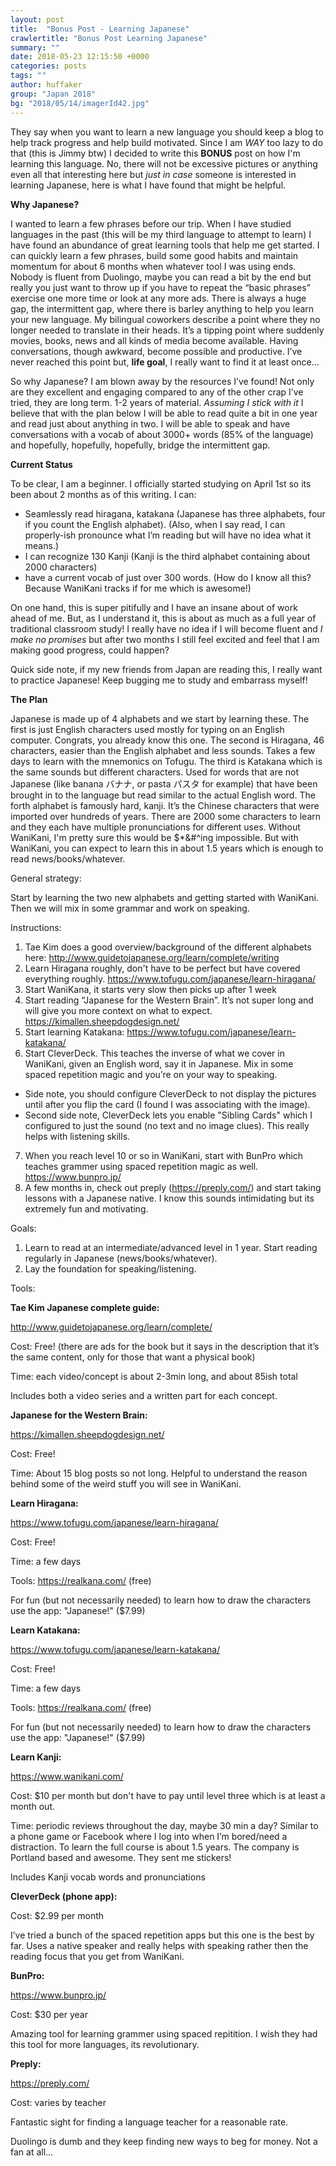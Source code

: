 ```yaml
---
layout: post
title:  "Bonus Post - Learning Japanese"
crawlertitle: "Bonus Post Learning Japanese"
summary: ""
date: 2018-05-23 12:15:50 +0000
categories: posts
tags: ""
author: huffaker
group: "Japan 2018"
bg: "2018/05/14/imagerId42.jpg"
---
```


They say when you want to learn a new language you should keep a blog to help track progress and help build motivated. Since I am *WAY* too lazy to do that (this is Jimmy btw) I decided to write this **BONUS** post on how I'm learning this language. No, there will not be excessive pictures or anything even all that interesting here but *just in case* someone is interested in learning Japanese, here is what I have found that might be helpful.

**Why Japanese?**

I wanted to learn a few phrases before our trip. When I have studied languages in the past (this will be my third language to attempt to learn) I have found an abundance of great learning tools that help me get started. I can quickly learn a few phrases, build some good habits and maintain momentum for about 6 months when whatever tool I was using ends. Nobody is fluent from Duolingo, maybe you can read a bit by the end but really you just want to throw up if you have to repeat the “basic phrases” exercise one more time or look at any more ads. There is always a huge gap, the intermittent gap, where there is barley anything to help you learn your new language. My bilingual coworkers describe a point where they no longer needed to translate in their heads. It’s a tipping point where suddenly movies, books, news and all kinds of media become available. Having conversations, though awkward, become possible and productive. I’ve never reached this point but, **life goal**, I really want to find it at least once…

So why Japanese? I am blown away by the resources I’ve found! Not only are they excellent and engaging compared to any of the other crap I’ve tried, they are long term. 1-2 years of material. *Assuming I stick with it* I believe that with the plan below I will be able to read quite a bit in one year and read just about anything in two. I will be able to speak and have conversations with a vocab of about 3000+ words (85% of the language) and hopefully, hopefully, hopefully, bridge the intermittent gap.

**Current Status**

To be clear, I am a beginner. I officially started studying on April 1st so its been about 2 months as of this writing. I can:
* Seamlessly read hiragana, katakana (Japanese has three alphabets, four if you count the English alphabet). (Also, when I say read, I can properly-ish pronounce what I’m reading but will have no idea what it means.)
* I can recognize 130 Kanji (Kanji is the third alphabet containing about 2000 characters)
* have a current vocab of just over 300 words.
(How do I know all this? Because WaniKani tracks if for me which is awesome!)

On one hand, this is super pitifully and I have an insane about of work ahead of me. But, as I understand it, this is about as much as a full year of traditional classroom study! I really have no idea if I will become fluent and *I make no promises* but after two months I still feel excited and feel that I am making good progress, could happen?

Quick side note, if my new friends from Japan are reading this, I really want to practice Japanese! Keep bugging me to study and embarrass myself!

**The Plan**

Japanese is made up of 4 alphabets and we start by learning these. The first is just English characters used mostly for typing on an English computer. Congrats, you already know this one. The second is Hiragana, 46 characters, easier than the English alphabet and less sounds. Takes a few days to learn with the mnemonics on Tofugu. The third is Katakana which is the same sounds but different characters. Used for words that are not Japanese (like banana バナナ, or pasta パスタ for example) that have been brought in to the language but read similar to the actual English word. The forth alphabet is famously hard, kanji. It’s the Chinese characters that were imported over hundreds of years. There are 2000 some characters to learn and they each have multiple pronunciations for different uses. Without WaniKani, I'm pretty sure this would be $*&#^ing impossible. But with WaniKani, you can expect to learn this in about 1.5 years which is enough to read news/books/whatever.

General strategy:

Start by learning the two new alphabets and getting started with WaniKani. Then we will mix in some grammar and work on speaking.

Instructions:

1. Tae Kim does a good overview/background of the different alphabets here: http://www.guidetojapanese.org/learn/complete/writing
2. Learn Hiragana roughly, don't have to be perfect but have covered everything roughly. https://www.tofugu.com/japanese/learn-hiragana/
3. Start WaniKana, it starts very slow then picks up after 1 week
4. Start reading “Japanese for the Western Brain”. It’s not super long and will give you more context on what to expect. https://kimallen.sheepdogdesign.net/
5. Start learning Katakana: https://www.tofugu.com/japanese/learn-katakana/
6. Start CleverDeck. This teaches the inverse of what we cover in WaniKani, given an English word, say it in Japanese. Mix in some spaced repetition magic and you’re on your way to speaking.
  - Side note, you should configure CleverDeck to not display the pictures until after you flip the card (I found I was associating with the image).
  - Second side note, CleverDeck lets you enable "Sibling Cards" which I configured to just the sound (no text and no image clues). This really helps with listening skills.
7. When you reach level 10 or so in WaniKani, start with BunPro which teaches grammer using spaced repetition magic as well. https://www.bunpro.jp/
8. A few months in, check out preply (https://preply.com/) and start taking lessons with a Japanese native. I know this sounds intimidating but its extremely fun and motivating.

Goals:
1. Learn to read at an intermediate/advanced level in 1 year. Start reading regularly in Japanese (news/books/whatever).
2. Lay the foundation for speaking/listening.

Tools:

**Tae Kim Japanese complete guide:**

http://www.guidetojapanese.org/learn/complete/

Cost: Free! (there are ads for the book but it says in the description that it’s the same content, only for those that want a physical book)

Time: each video/concept is about 2-3min long, and about 85ish total

Includes both a video series and a written part for each concept.

**Japanese for the Western Brain:**

https://kimallen.sheepdogdesign.net/

Cost: Free!

Time: About 15 blog posts so not long. Helpful to understand the reason behind some of the weird stuff you will see in WaniKani.

**Learn Hiragana:**

https://www.tofugu.com/japanese/learn-hiragana/

Cost: Free!

Time: a few days

Tools: https://realkana.com/ (free)

For fun (but not necessarily needed) to learn how to draw the characters use the app: "Japanese!" ($7.99)

**Learn Katakana:**

https://www.tofugu.com/japanese/learn-katakana/

Cost: Free!

Time: a few days

Tools: https://realkana.com/ (free)

For fun (but not necessarily needed) to learn how to draw the characters use the app: "Japanese!" ($7.99)

**Learn Kanji:**

https://www.wanikani.com/

Cost: $10 per month but don't have to pay until level three which is at least a month out.

Time: periodic reviews throughout the day, maybe 30 min a day? Similar to a phone game or Facebook where I log into when I’m bored/need a distraction. To learn the full course is about 1.5 years. The company is Portland based and awesome. They sent me stickers!

Includes Kanji vocab words and pronunciations

**CleverDeck (phone app):**

Cost: $2.99 per month

I’ve tried a bunch of the spaced repetition apps but this one is the best by far. Uses a native speaker and really helps with speaking rather then the reading focus that you get from WaniKani.

**BunPro:**

https://www.bunpro.jp/

Cost: $30 per year

Amazing tool for learning grammer using spaced repitition. I wish they had this tool for more languages, its revolutionary.

**Preply:**

https://preply.com/

Cost: varies by teacher

Fantastic sight for finding a language teacher for a reasonable rate.


Duolingo is dumb and they keep finding new ways to beg for money. Not a fan at all…


